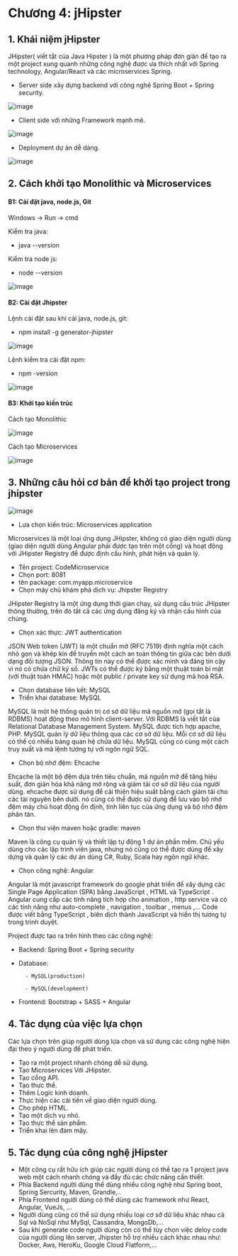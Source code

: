 # Chương 4: jHipster

## 1. Khái niệm jHipster

JHipster( viết tắt của Java Hipster ) là một phương pháp đơn giản để tạo ra một project xung quanh những công nghệ được ưa thích nhất với Spring technology, Angular/React và các microservices Spring.

- Server side xây dựng backend với công nghệ Spring Boot + Spring security.

![image](https://user-images.githubusercontent.com/107389856/174565126-e0d02950-83e3-4da5-af70-2f5c01b75c6d.png)

- Client side với những Framework mạnh mẽ.

![image](https://user-images.githubusercontent.com/107389856/174565258-ec967162-1958-4309-a6f0-73d80dd771d2.png)

- Deployment dự án dễ dàng.

![image](https://user-images.githubusercontent.com/107389856/174565379-b7a25904-d79a-4f53-a832-bc86e0853f7b.png)

## 2. Cách khởi tạo Monolithic và Microservices

#### B1: Cài đặt java, node.js, Git

Windows -> Run -> cmd

Kiểm tra java:

- java --version

Kiểm tra node js:

- node --version

![image](https://user-images.githubusercontent.com/107389856/174553288-207f80c8-53bd-47d2-b4f3-c295b09a31d3.png)

#### B2: Cài đặt Jhipster

Lệnh cài đặt sau khi cài java, node.js, git:

- npm install -g generator-jhipster

![image](https://user-images.githubusercontent.com/107389856/174553818-c8ba5351-ed98-4b32-b2b4-e1fd358a11cf.png)

Lệnh kiểm tra cài đặt npm:

- npm -version

![image](https://user-images.githubusercontent.com/107389856/174556415-dca1d2ae-9acc-48c7-b127-0b38aaedc58f.png)

#### B3: Khởi tạo kiến trúc

Cách tạo Monolithic

![image](https://user-images.githubusercontent.com/107389856/174552971-fc0ff004-080d-435a-adc1-c899e157a55f.png)

Cách tạo Microservices

![image](https://user-images.githubusercontent.com/107389856/174554904-23cf10ae-2c80-42d0-acd4-000808fa0e65.png)

## 3. Những câu hỏi cơ bản để khởi tạo project trong jhipster

![image](https://user-images.githubusercontent.com/107389856/174557813-7ffc1f0f-6605-403e-be69-b152a75a51bb.png)

- Lựa chọn kiến trúc: Microservices application

Microservices là một loại ứng dụng JHipster, không có giao diện người dùng (giao diện người dùng Angular phải được tạo trên một cổng) và hoạt động với JHipster Registry để được định cấu hình, phát hiện và quản lý.

- Tên project: CodeMicroservice
- Chọn port: 8081
- tên package: com.myapp.microservice
- Chọn máy chủ khám phá dịch vụ: Jhipster Registry

JHipster Registry là một ứng dụng thời gian chạy, sử dụng cấu trúc JHipster thông thường, trên đó tất cả các ứng dụng đăng ký và nhận cấu hình của chúng.

- Chọn xác thực: JWT authentication

JSON Web token (JWT) là một chuẩn mở (RFC 7519) định nghĩa một cách nhỏ gọn và khép kín để truyền một cách an toàn thông tin giữa các bên dưới dạng đối tượng JSON. Thông tin này có thể được xác minh và đáng tin cậy vì nó có chứa chữ ký số. JWTs có thể được ký bằng một thuật toán bí mật (với thuật toán HMAC) hoặc một public / private key sử dụng mã hoá RSA.

- Chọn database liên kết: MySQL
- Triển khai database: MySQL

MySQL là một hệ thống quản trị cơ sở dữ liệu mã nguồn mở (gọi tắt là RDBMS) hoạt động theo mô hình client-server. Với RDBMS là viết tắt của Relational Database Management System. MySQL được tích hợp apache, PHP. MySQL quản lý dữ liệu thông qua các cơ sở dữ liệu. Mỗi cơ sở dữ liệu có thể có nhiều bảng quan hệ chứa dữ liệu. MySQL cũng có cùng một cách truy xuất và mã lệnh tương tự với ngôn ngữ SQL.

- Chọn bộ nhớ đệm: Ehcache

Ehcache là một bộ đệm dựa trên tiêu chuẩn, mã nguồn mở để tăng hiệu suất, đơn giản hóa khả năng mở rộng và giảm tải cơ sở dữ liệu của người dùng. ehcache được sử dụng để cải thiện hiệu suất bằng cách giảm tải cho các tài nguyên bên dưới. nó cũng có thể được sử dụng để lưu vào bộ nhớ đệm máy chủ hoạt động ổn định, tính liên tục của ứng dụng và bộ nhớ đệm phân tán.

- Chọn thư viện maven hoặc gradle: maven

Maven là công cụ quản lý và thiết lập tự động 1 dự án phần mềm. Chủ yếu dùng cho các lập trình viên java, nhưng nó cũng có thể được dùng để xây dựng và quản lý các dự án dùng C#, Ruby, Scala hay ngôn ngữ khác.

- Chọn công nghệ: Angular

Angular là một javascript framework do google phát triển để xây dựng các Single Page Application (SPA) bằng JavaScript , HTML và TypeScript . Angular cung cấp các tính năng tích hợp cho animation , http service và có các tính năng như auto-complete , navigation , toolbar , menus ,… Code được viết bằng TypeScript , biên dịch thành JavaScript và hiển thị tương tự trong trình duyệt.

Project được tạo ra trên hình theo các công nghệ:

- Backend: Spring Boot + Spring security

- Database: 

        - MySQL(production)

        - MySQL(development)

- Frontend: Bootstrap + SASS + Angular

## 4. Tác dụng của việc lựa chọn

Các lựa chọn trên giúp người dùng lựa chọn và sử dụng các công nghệ hiện đại theo ý người dùng để phát triển.

- Tạo ra một project nhanh chóng dễ sử dụng.
- Tạo Microservices Với JHipster.
- Tạo cổng API.
- Tạo thực thể.
- Thêm Logic kinh doanh.
- Thực hiện các cải tiến về giao diện người dùng.
- Cho phép HTML.
- Tạo một dịch vụ nhỏ.
- Tạo thực thể sản phẩm.
- Triển khai lên đám mây.

## 5. Tác dụng của công nghệ jHipster

- Một công cụ rất hữu ích giúp các người dùng có thể tạo ra 1 project java web một cách nhanh chóng và đầy đủ các chức năng cần thiết.
- Phía Backend người dùng thể dùng nhiều công nghệ như Spring boot, Spring Sercurity, Maven, Grandle,..
- Phía Frontend người dùng có thể dùng các framework như React, Angular, VueJs, ...
- Người dùng cũng có thể sử dụng nhiều loại cơ sở dữ liệu khác nhau cả Sql và NoSql như MySql, Cassandra, MongoDb,...
- Sau khi generate code người dùng còn có thể tùy chọn việc deloy code của người dùng lên server, Jhipster hỗ trợ nhiều cách khác nhau như: Docker, Aws, HeroKu, Google Cloud Flatform,...